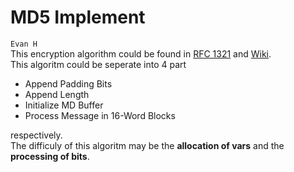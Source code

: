 # MD5 Implement
`Evan H`  
This encryption algorithm could be found in [RFC 1321](https://www.rfc-editor.org/rfc/rfc1321.txt) and [Wiki](https://zh.wikipedia.org/zh-cn/MD5).  
This algoritm could be seperate into 4 part
- Append Padding Bits
- Append Length
- Initialize MD Buffer
- Process Message in 16-Word Blocks  

respectively.  
The difficuly of this algoritm may be the **allocation of vars** and the **processing of bits**.